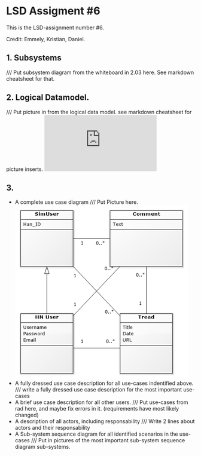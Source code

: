 LSD Assigment #6
===============================
This is the LSD-assignment number #6.

Credit: Emmely, Kristian, Daniel.

## 1. Subsystems
/// Put subsystem diagram from the whiteboard in 2.03 here. See markdown cheatsheet for that.

## 2. Logical Datamodel.
/// Put picture in from the logical data model. see markdown cheatsheet for picture inserts.
![Use Cse Diagram][usecasediagram]

## 3. 
- A complete use case diagram
/// Put Picture here.
![alt text][data]
- A fully dressed use case description for all use-cases indentified above.
/// write a fully dressed use case description for the most important use-cases
- A brief use case description for all other users.
/// Put use-cases from rad here, and maybe fix errors in it. (requirements have most likely changed)
- A description of all actors, including responsability
/// Write 2 lines about actors and their responsability
- A Sub-system sequence diagram for all identified scenarios in the use-cases
/// Put in pictures of the most important sub-system sequence diagram sub-systems.


[data]: https://github.com/DanielHauge/CPHBusiness_Papers/blob/master/images/LogicalDataModel.png
[usecasediagram]: https://github.com/DanielHauge/CPHBusiness_Papers/blob/master/images/HN-Usecasediagram.pdf